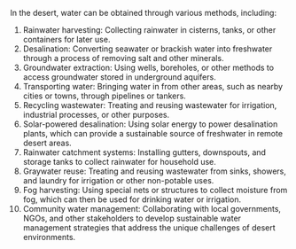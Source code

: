In the desert, water can be obtained through various methods, including:
1. Rainwater harvesting: Collecting rainwater in cisterns, tanks, or other containers for later use.
2. Desalination: Converting seawater or brackish water into freshwater through a process of removing salt and other minerals.
3. Groundwater extraction: Using wells, boreholes, or other methods to access groundwater stored in underground aquifers.
4. Transporting water: Bringing water in from other areas, such as nearby cities or towns, through pipelines or tankers.
5. Recycling wastewater: Treating and reusing wastewater for irrigation, industrial processes, or other purposes.
6. Solar-powered desalination: Using solar energy to power desalination plants, which can provide a sustainable source of freshwater in remote desert areas.
7. Rainwater catchment systems: Installing gutters, downspouts, and storage tanks to collect rainwater for household use.
8. Graywater reuse: Treating and reusing wastewater from sinks, showers, and laundry for irrigation or other non-potable uses.
9. Fog harvesting: Using special nets or structures to collect moisture from fog, which can then be used for drinking water or irrigation.
10. Community water management: Collaborating with local governments, NGOs, and other stakeholders to develop sustainable water management strategies that address the unique challenges of desert environments.